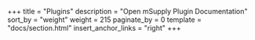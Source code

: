 +++
title = "Plugins"
description = "Open mSupply Plugin Documentation"
sort_by = "weight"
weight = 215
paginate_by = 0
template = "docs/section.html"
insert_anchor_links = "right"
+++
